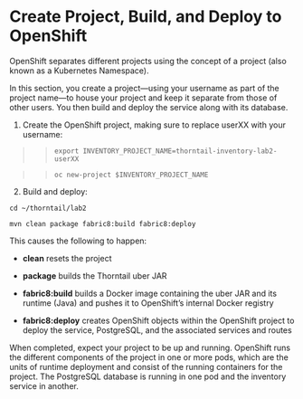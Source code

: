 # Create Project, Build, and Deploy to OpenShift

OpenShift separates different projects using the concept of a project (also known as a Kubernetes Namespace).

In this section, you create a project—using your username as part of the project name—to house your project and keep it separate from those of other users. You then build and deploy the service along with its database.

1. Create the OpenShift project, making sure to replace userXX with your username:

>> `export INVENTORY_PROJECT_NAME=thorntail-inventory-lab2-userXX`

>> `oc new-project $INVENTORY_PROJECT_NAME`

2. Build and deploy:

`cd ~/thorntail/lab2`

`mvn clean package fabric8:build fabric8:deploy`

This causes the following to happen:

* **clean** resets the project

* **package** builds the Thorntail uber JAR

* **fabric8:build** builds a Docker image containing the uber JAR and its runtime (Java) and pushes it to OpenShift’s internal Docker registry

* **fabric8:deploy** creates OpenShift objects within the OpenShift project to deploy the service, PostgreSQL, and the associated services and routes

When completed, expect your project to be up and running. OpenShift runs the different components of the project in one or more pods, which are the units of runtime deployment and consist of the running containers for the project. The PostgreSQL database is running in one pod and the inventory service in another.
